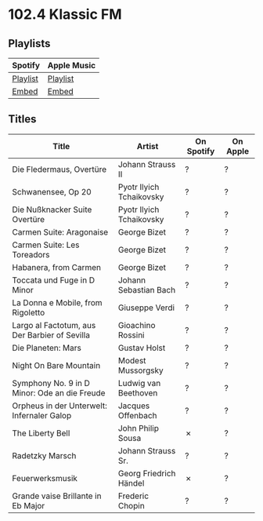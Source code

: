 # 102.4 Klassic FM

## Playlists

Spotify                                                                                                     | Apple Music
----------------------------------------------------------------------------------------------------------- | ---------------------------------------------------------------------------------------------------------------------
[Playlist](https://open.spotify.com/user/marauderxtreme/playlist/2Xz2yesY4m2dsvtdmUXh73)                    | [Playlist](https://itunes.apple.com/de/playlist/saints-row-iv-102-4-klassic-fm/idpl.55183e4ce37140d6b693af4c17975e7f)
[Embed](https://embed.spotify.com/?uri=spotify%3Auser%3Amarauderxtreme%3Aplaylist%3A2Xz2yesY4m2dsvtdmUXh73) | [Embed](https://tools.applemusic.com/embed/v1/playlist/pl.55183e4ce37140d6b693af4c17975e7f)

## Titles

Title                                         | Artist                   | On Spotify | On Apple
--------------------------------------------- | ------------------------ | ---------- | --------
Die Fledermaus, Overtüre                      | Johann Strauss II        | ?          | ?
Schwanensee, Op 20                            | Pyotr Ilyich Tchaikovsky | ?          | ?
Die Nußknacker Suite Overtüre                 | Pyotr Ilyich Tchaikovsky | ?          | ?
Carmen Suite: Aragonaise                      | George Bizet             | ?          | ?
Carmen Suite: Les Toreadors                   | George Bizet             | ?          | ?
Habanera, from Carmen                         | George Bizet             | ?          | ?
Toccata und Fuge in D Minor                   | Johann Sebastian Bach    | ?          | ?
La Donna e Mobile, from Rigoletto             | Giuseppe Verdi           | ?          | ?
Largo al Factotum, aus Der Barbier of Sevilla | Gioachino Rossini        | ?          | ?
Die Planeten: Mars                            | Gustav Holst             | ?          | ?
Night On Bare Mountain                        | Modest Mussorgsky        | ?          | ?
Symphony No. 9 in D Minor: Ode an die Freude  | Ludwig van Beethoven     | ?          | ?
Orpheus in der Unterwelt: Infernaler Galop    | Jacques Offenbach        | ?          | ?
The Liberty Bell                              | John Philip Sousa        | ✗          | ?
Radetzky Marsch                               | Johann Strauss Sr.       | ?          | ?
Feuerwerksmusik                               | Georg Friedrich Händel   | ✗          | ?
Grande vaise Brillante in Eb Major            | Frederic Chopin          | ?          | ?
